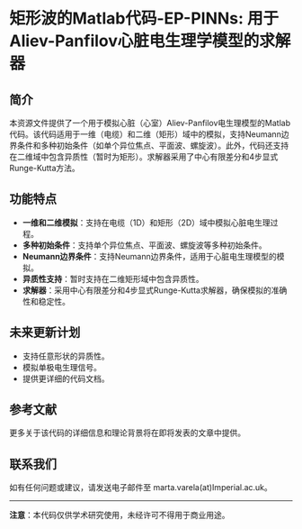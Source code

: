 # 矩形波的Matlab代码-EP-PINNs: 用于Aliev-Panfilov心脏电生理学模型的求解器

## 简介

本资源文件提供了一个用于模拟心脏（心室）Aliev-Panfilov电生理模型的Matlab代码。该代码适用于一维（电缆）和二维（矩形）域中的模拟，支持Neumann边界条件和多种初始条件（如单个异位焦点、平面波、螺旋波）。此外，代码还支持在二维域中包含异质性（暂时为矩形）。求解器采用了中心有限差分和4步显式Runge-Kutta方法。

## 功能特点

- **一维和二维模拟**：支持在电缆（1D）和矩形（2D）域中模拟心脏电生理过程。
- **多种初始条件**：支持单个异位焦点、平面波、螺旋波等多种初始条件。
- **Neumann边界条件**：支持Neumann边界条件，适用于心脏电生理模型的模拟。
- **异质性支持**：暂时支持在二维矩形域中包含异质性。
- **求解器**：采用中心有限差分和4步显式Runge-Kutta求解器，确保模拟的准确性和稳定性。

## 未来更新计划

- 支持任意形状的异质性。
- 模拟单极电生理信号。
- 提供更详细的代码文档。

## 参考文献

更多关于该代码的详细信息和理论背景将在即将发表的文章中提供。

## 联系我们

如有任何问题或建议，请发送电子邮件至 marta.varela(at)Imperial.ac.uk。

---

**注意**：本代码仅供学术研究使用，未经许可不得用于商业用途。
